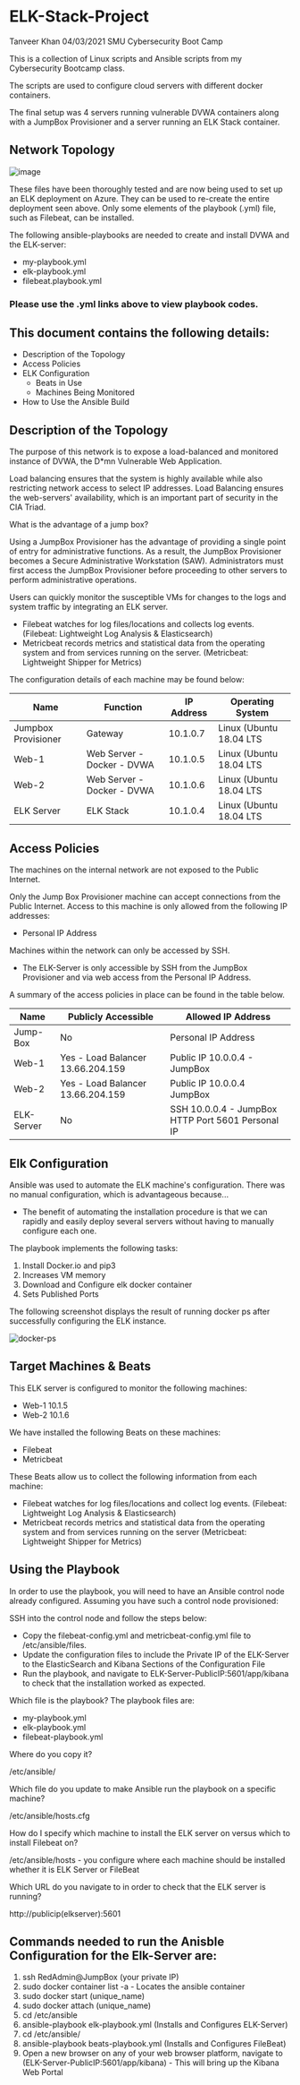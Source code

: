 # ELK-Stack-Project

Tanveer Khan 04/03/2021 SMU Cybersecurity Boot Camp

This is a collection of Linux scripts and Ansible scripts from my Cybersecurity Bootcamp class.

The scripts are used to configure cloud servers with different docker containers.

The final setup was 4 servers running vulnerable DVWA containers along with a JumpBox Provisioner and a server running an ELK Stack container.

## Network Topology

![image](https://user-images.githubusercontent.com/74847116/127726650-730e7627-7b1e-4340-b4b7-44b6b8a1a9ea.png)

These files have been thoroughly tested and are now being used to set up an ELK deployment on Azure. They can be used to re-create the entire deployment seen above. Only some elements of the playbook (.yml) file, such as Filebeat, can be installed.

The following ansible-playbooks are needed to create and install DVWA and the ELK-server:

- my-playbook.yml
- elk-playbook.yml
- filebeat.playbook.yml

### Please use the .yml links above to view playbook codes.

## This document contains the following details:

- Description of the Topology
- Access Policies
- ELK Configuration
  - Beats in Use
  - Machines Being Monitored
- How to Use the Ansible Build

## Description of the Topology

The purpose of this network is to expose a load-balanced and monitored instance of DVWA, the D*mn Vulnerable Web Application.

Load balancing ensures that the system is highly available while also restricting network access to select IP addresses. Load Balancing ensures the web-servers' availability, which is an important part of security in the CIA Triad.

What is the advantage of a jump box? 

Using a JumpBox Provisioner has the advantage of providing a single point of entry for administrative functions. As a result, the JumpBox Provisioner becomes a Secure Administrative Workstation (SAW). Administrators must first access the JumpBox Provisioner before proceeding to other servers to perform administrative operations.

Users can quickly monitor the susceptible VMs for changes to the logs and system traffic by integrating an ELK server.

- Filebeat watches for log files/locations and collects log events. (Filebeat: Lightweight Log Analysis & Elasticsearch)
- Metricbeat records metrics and statistical data from the operating system and from services running on the server. (Metricbeat: Lightweight Shipper for Metrics)

The configuration details of each machine may be found below:

| Name | Function | IP Address | Operating System |
| --- | --- | --- | --- |
| Jumpbox Provisioner | Gateway | 10.1.0.7 | Linux (Ubuntu 18.04 LTS |
| Web-1 | Web Server - Docker - DVWA | 10.1.0.5 | Linux (Ubuntu 18.04 LTS |
| Web-2 | Web Server - Docker - DVWA | 10.1.0.6 | Linux (Ubuntu 18.04 LTS |
| ELK Server | ELK Stack | 10.1.0.4 | Linux (Ubuntu 18.04 LTS |

## Access Policies

The machines on the internal network are not exposed to the Public Internet.

Only the Jump Box Provisioner machine can accept connections from the Public Internet. Access to this machine is only allowed from the following IP addresses:

- Personal IP Address

Machines within the network can only be accessed by SSH.

- The ELK-Server is only accessible by SSH from the JumpBox Provisioner and via web access from the Personal IP Address.

A summary of the access policies in place can be found in the table below.

| Name	| Publicly Accessible |	Allowed IP Address |
| --- | --- | --- |
| Jump-Box |	No	| Personal IP Address |
| Web-1	| Yes - Load Balancer	13.66.204.159 | Public IP 10.0.0.4 - JumpBox |
| Web-2 |	Yes - Load Balancer	13.66.204.159 | Public IP 10.0.0.4 JumpBox |
| ELK-Server |	No |	SSH 10.0.0.4 - JumpBox HTTP Port 5601 Personal IP |

## Elk Configuration

Ansible was used to automate the ELK machine's configuration. There was no manual configuration, which is advantageous because...

- The benefit of automating the installation procedure is that we can rapidly and easily deploy several servers without having to manually configure each one.

The playbook implements the following tasks:

1. Install Docker.io and pip3
2. Increases VM memory
3. Download and Configure elk docker container
4. Sets Published Ports

The following screenshot displays the result of running docker ps after successfully configuring the ELK instance.

![docker-ps](https://user-images.githubusercontent.com/74847116/127727841-acccfd8a-2995-46ae-9236-05bc7078788b.png)

## Target Machines & Beats

This ELK server is configured to monitor the following machines:

- Web-1 10.1.5
- Web-2 10.1.6

We have installed the following Beats on these machines:

- Filebeat
- Metricbeat

These Beats allow us to collect the following information from each machine:

- Filebeat watches for log files/locations and collect log events. (Filebeat: Lightweight Log Analysis & Elasticsearch)
- Metricbeat records metrics and statistical data from the operating system and from services running on the server (Metricbeat: Lightweight Shipper for Metrics)

## Using the Playbook

In order to use the playbook, you will need to have an Ansible control node already configured. Assuming you have such a control node provisioned:

SSH into the control node and follow the steps below:

- Copy the filebeat-config.yml and metricbeat-config.yml file to /etc/ansible/files.
- Update the configuration files to include the Private IP of the ELK-Server to the ElasticSearch and Kibana Sections of the Configuration File
- Run the playbook, and navigate to ELK-Server-PublicIP:5601/app/kibana to check that the installation worked as expected.

Which file is the playbook? The playbook files are:

- my-playbook.yml
- elk-playbook.yml
- filebeat-playbook.yml

Where do you copy it?

/etc/ansible/

Which file do you update to make Ansible run the playbook on a specific machine?

/etc/ansible/hosts.cfg

How do I specify which machine to install the ELK server on versus which to install Filebeat on?

/etc/ansible/hosts - you configure where each machine should be installed whether it is ELK Server or FileBeat

Which URL do you navigate to in order to check that the ELK server is running?

http://publicip(elkserver):5601

## Commands needed to run the Anisble Configuration for the Elk-Server are:

1. ssh RedAdmin@JumpBox (your private IP)
2. sudo docker container list -a - Locates the ansible container
3. sudo docker start (unique_name)
4. sudo docker attach (unique_name)
5. cd /etc/ansible
6. ansible-playbook elk-playbook.yml (Installs and Configures ELK-Server)
7. cd /etc/ansible/
8. ansible-playbook beats-playbook.yml (Installs and Configures FileBeat)
9. Open a new browser on any of your web browser platform, navigate to (ELK-Server-PublicIP:5601/app/kibana) - This will bring up the Kibana Web Portal
